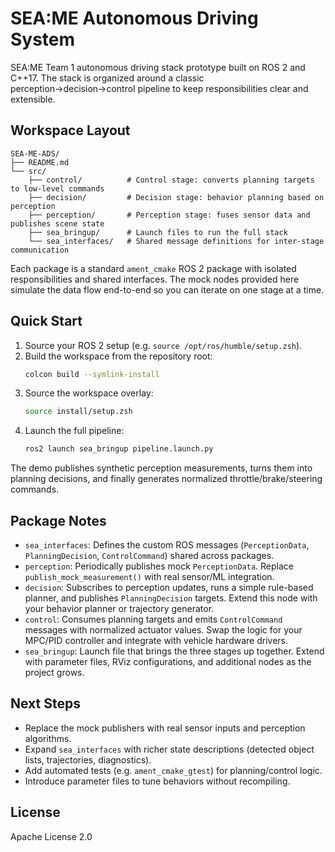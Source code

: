 # SEA:ME Autonomous Driving System

SEA:ME Team 1 autonomous driving stack prototype built on ROS 2 and C++17. The stack is organized around a classic perception→decision→control pipeline to keep responsibilities clear and extensible.

## Workspace Layout

```
SEA-ME-ADS/
├── README.md
└── src/
    ├── control/          # Control stage: converts planning targets to low-level commands
    ├── decision/         # Decision stage: behavior planning based on perception
    ├── perception/       # Perception stage: fuses sensor data and publishes scene state
    ├── sea_bringup/      # Launch files to run the full stack
    └── sea_interfaces/   # Shared message definitions for inter-stage communication
```

Each package is a standard `ament_cmake` ROS 2 package with isolated responsibilities and shared interfaces. The mock nodes provided here simulate the data flow end-to-end so you can iterate on one stage at a time.

## Quick Start

1. Source your ROS 2 setup (e.g. `source /opt/ros/humble/setup.zsh`).
2. Build the workspace from the repository root:
   ```bash
   colcon build --symlink-install
   ```
3. Source the workspace overlay:
   ```bash
   source install/setup.zsh
   ```
4. Launch the full pipeline:
   ```bash
   ros2 launch sea_bringup pipeline.launch.py
   ```

The demo publishes synthetic perception measurements, turns them into planning decisions, and finally generates normalized throttle/brake/steering commands.

## Package Notes

- `sea_interfaces`: Defines the custom ROS messages (`PerceptionData`, `PlanningDecision`, `ControlCommand`) shared across packages.
- `perception`: Periodically publishes mock `PerceptionData`. Replace `publish_mock_measurement()` with real sensor/ML integration.
- `decision`: Subscribes to perception updates, runs a simple rule-based planner, and publishes `PlanningDecision` targets. Extend this node with your behavior planner or trajectory generator.
- `control`: Consumes planning targets and emits `ControlCommand` messages with normalized actuator values. Swap the logic for your MPC/PID controller and integrate with vehicle hardware drivers.
- `sea_bringup`: Launch file that brings the three stages up together. Extend with parameter files, RViz configurations, and additional nodes as the project grows.

## Next Steps

- Replace the mock publishers with real sensor inputs and perception algorithms.
- Expand `sea_interfaces` with richer state descriptions (detected object lists, trajectories, diagnostics).
- Add automated tests (e.g. `ament_cmake_gtest`) for planning/control logic.
- Introduce parameter files to tune behaviors without recompiling.

## License

Apache License 2.0

